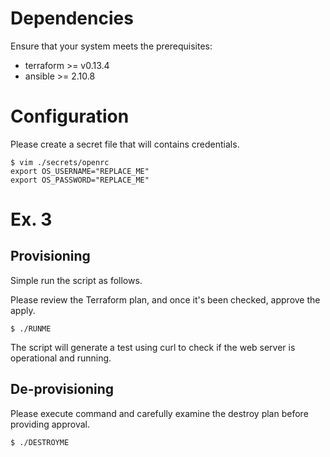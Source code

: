 # Dependencies

Ensure that your system meets the prerequisites:
* terraform  >= v0.13.4
* ansible >= 2.10.8

# Configuration

Please create a secret file that will contains credentials. 


```
$ vim ./secrets/openrc
export OS_USERNAME="REPLACE_ME"
export OS_PASSWORD="REPLACE_ME"

```
# Ex. 3 

## Provisioning

Simple run the script as follows. 

Please review the Terraform plan, and once it's been checked, approve the apply.

```
$ ./RUNME
```
The script will generate a test using curl to check if the web server is operational and running.


## De-provisioning


Please execute command and carefully examine the destroy plan before providing approval.

```
$ ./DESTROYME
```

